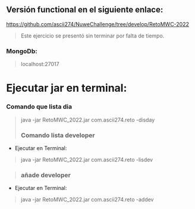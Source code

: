 ## Versión functional en el siguiente enlace:
https://github.com/ascii274/NuweChallenge/tree/develop/RetoMWC-2022

> Este ejercicio se presentó sin terminar por falta de tiempo.


### MongoDb: 
>localhost:27017

# Ejecutar jar en  terminal:

### Comando que lista dia
> java -jar RetoMWC_2022.jar com.ascii274.reto -disday
> 
>### Comando lista developer
- Ejecutar en Terminal:
 > java -jar RetoMWC_2022.jar com.ascii274.reto -lisdev

>### añade developer
- Ejecutar en Terminal:
> java -jar RetoMWC_2022.jar com.ascii274.reto -addev
 

